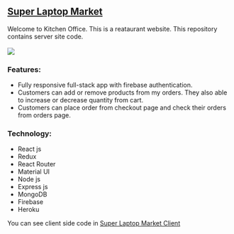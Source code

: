 ## [Super Laptop Market](https://doctor-portal-5b73b.web.app/)
Welcome to Kitchen Office. This is a reataurant website. This repository contains server site code.
<br/>
<br/>
<img src="https://i.ibb.co/6BN4Zq2/Screenshot-2021-11-28-012019.png" />

### Features:
- Fully responsive full-stack app with firebase authentication.
-	Customers can add or remove products from my orders. They also able to increase or decrease quantity from cart.
- Customers can place order from checkout page and check their orders from orders page.


### Technology:
- React js
- Redux
- React Router
- Material UI
- Node js
- Express js
- MongoDB
- Firebase 
- Heroku


You can see client side code in [Super Laptop Market Client](https://github.com/MohammadForkan/super-laptop-market-client)

